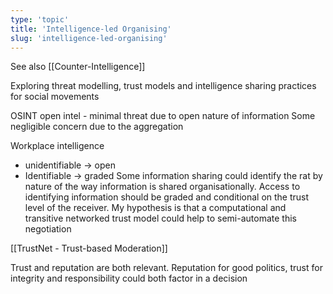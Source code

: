 ```yaml
---
type: 'topic'
title: 'Intelligence-led Organising'
slug: 'intelligence-led-organising'
---
```


See also [[Counter-Intelligence]]

Exploring threat modelling, trust models and intelligence sharing practices for social movements

OSINT open intel - minimal threat due to open nature of information
Some negligible concern due to the aggregation 

Workplace intelligence 
- unidentifiable -> open
- Identifiable -> graded
Some information sharing could identify the rat by nature of the way information is shared organisationally. Access to identifying information should be graded and conditional on the trust level of the receiver. My hypothesis is that a computational and transitive networked trust model could help to semi-automate this negotiation 

[[TrustNet - Trust-based Moderation]]

Trust and reputation are both relevant. Reputation for good politics, trust for integrity and responsibility could both factor in a decision